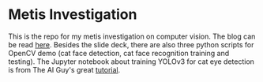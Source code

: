 # Metis Investigation
This is the repo for my metis investigation on computer vision. The blog can be read [here](https://katiehuang1221.medium.com/an-introduction-to-computer-vision-131826e2b512).
Besides the slide deck, there are also three python scripts for OpenCV demo (cat face detection, cat face recognition training and testing). The Jupyter notebook about training YOLOv3 for cat eye detection is from The AI Guy's great [tutorial](https://github.com/theAIGuysCode/YOLOv3-Cloud-Tutorial).

